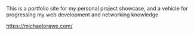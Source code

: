 This is a portfolio site for my personal project showcase, and a vehicle for progressing my web development and networking knowledge

https://michaelorawe.com/
